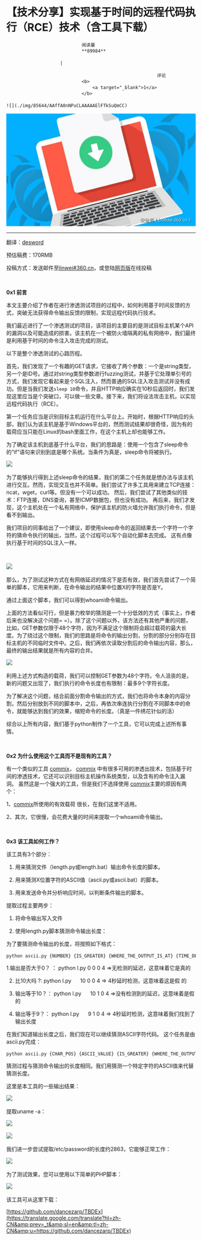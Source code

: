 
# 【技术分享】实现基于时间的远程代码执行（RCE）技术（含工具下载）


                                阅读量   
                                **89984**
                            
                        |
                        
                                                            评论
                                <b>
                                    <a target="_blank">1</a>
                                </b>
                                                                                                                                    ![](./img/85644/AAffA0nNPuCLAAAAAElFTkSuQmCC)
                                                                                            



[![](./img/85644/t01058a7ea3f77930fa.jpg)](./img/85644/t01058a7ea3f77930fa.jpg)

****

翻译：[desword](http://bobao.360.cn/member/contribute?uid=2634189913)

预估稿费：170RMB

投稿方式：发送邮件至[linwei#360.cn](mailto:linwei@360.cn)，或登陆[网页版](http://bobao.360.cn/contribute/index)在线投稿

**<br>**

**0x1 前言**

本文主要介绍了作者在进行渗透测试项目的过程中，如何利用基于时间反馈的方式，突破无法获得命令输出反馈的限制，实现远程代码执行技术。

我们最近进行了一个渗透测试的项目，该项目的主要目的是测试目标主机某个API的漏洞以及可能造成的损害。该主机在一个被防火墙隔离的私有网络中，我们最终是利用基于时间的命令注入攻击完成的测试。

以下是整个渗透测试的心路历程。

首先，我们发现了一个有趣的GET请求，它接收了两个参数：一个是string类型，另一个是ID号。通过对string类型参数进行fuzzing测试，并基于它处理单引号的方式，我们发现它看起来是个SQL注入，然而普通的SQL注入攻击测试并没有成功。但是当我们发送`sleep 10`命令，并且HTTP响应确实在10秒后返回时，我们发现这里应当是个突破口，可以做一些文章。接下来，我们将设法攻击主机，以实现远程代码执行（RCE）。

第一个任务应当是识别目标主机运行在什么平台上。开始时，根据HTTP响应的头部，我们认为该主机是基于Windows平台的，然而测试结果却很奇怪，因为有的载荷应当只能在Linux的bash里面工作，在这个主机上却也能够工作。

为了确定该主机到底基于什么平台，我们的思路是：使用一个包含了sleep命令的“if”语句来识别到底是哪个系统。当条件为真是，sleep命令将被执行。

[![](./img/85644/AAffA0nNPuCLAAAAAElFTkSuQmCC)](https://p2.ssl.qhimg.com/t018569fda38d678c2e.png)

为了能够执行得到上述sleep命令的结果，我们的第二个任务就是想办法与该主机进行交互。然而，实现交互也并不简单。我们尝试了许多工具用来建立TCP连接：ncat，wget，curl等。但没有一个可以成功。 然后，我们尝试了其他类似的技术：FTP连接，DNS查询，甚至ICMP数据包，但也没有成功。 再后来，我们才发现，这个主机处在一个私有网络中，保护该主机的防火墙允许我们执行命令，但是看不到输出。

我们项目的同事给出了一个建议，即使用sleep命令的返回结果去一个字符一个字符的猜命令执行的输出，当然，这个过程可以写个自动化脚本去完成。 这有点像执行基于时间的SQL注入一样。

 

[![](./img/85644/AAffA0nNPuCLAAAAAElFTkSuQmCC)](https://p3.ssl.qhimg.com/t011be2c58bd82c6ca6.png)

那么，为了测试这种方式在有网络延迟的情况下是否有效，我们首先尝试了一个简单的脚本，它用来判断，在命令输出的结果中位置X的字符是否是Y。

通过上面这个脚本，我们可以得到whoami命令输出。

上面的方法看似可行，但是暴力枚举的猜测是一个十分低效的方式（事实上，作者后来也没解决这个问题= =）。除了这个问题以外，该方法还有其他严重的问题，比如，GET参数仅限于48个字符，因为不满足这个限制将会超过载荷的最大长度。为了绕过这个限制，我们的思路是将命令的输出分割，分割的部分分别存在目标主机的不同临时文件中。之后，我们再依次读取分割后的命令输出内容，那么，最终的输出结果就是所有内容的合并。

[![](./img/85644/AAffA0nNPuCLAAAAAElFTkSuQmCC)](https://p3.ssl.qhimg.com/t011851abbd6b8928cf.png)

利用上述方式构造的载荷，我们可以控制GET参数为48个字符。令人沮丧的是，新的问题又出现了，我们执行的命令长度也有限制：最多9个字符长度。

为了解决这个问题，结合前面分割命令输出的方式，我们也将命令本身的内容分割，然后分别放到不同的脚本中，之后，再依次串连执行分割在不同脚本中的命令，就能够达到我们的效果，缩短命令的长度。（真是一件绣花针似的活）

综合以上所有内容，我们基于python制作了一个工具，它可以完成上述所有事情。

<br>

**0x2 为什么使用这个工具而不是现有的工具？**

有一个类似的工具 [commix](https://github.com/commixproject/commix)， [commix](https://github.com/commixproject/commix) 中有很多可用的渗透出技术，包括基于时间的渗透技术，它还可以识别目标主机操作系统类型，以及含有的命令注入漏洞。 虽然这是一个强大的工具，但是我们不选择使用 [commix](https://github.com/commixproject/commix)主要的原因有两个：

1、[commix](https://github.com/commixproject/commix)所使用的有效载荷 很长，在我们这里不适用。

2、其次，它很慢，会花费大量的时间来提取一个whoami命令输出。

<br>

**0x3 该工具如何工作？**

该工具有3个部分：

1. 用来猜测文件（length.py或length.bat）输出命令长度的脚本。

2. 用来猜测X位置字符的ASCII值（ascii.py或ascii.bat）的脚本。

3. 用来发送命令并分析响应时间，以判断条件输出的脚本。

提取过程主要两步：

1. 将命令输出写入文件

2. 使用length.py脚本猜测命令输出长度：

为了要猜测命令输出的长度，将按照如下格式：

```
python ascii.py {NUMBER} {IS_GREATER} {WHERE_THE_OUTPUT_IS_AT} {TIME_DELAY}
```

1.输出是否大于0？ ： python l.py 0 0 0 4 =&gt;无检测的延迟，这意味着它是真的

2. 比10大吗 ?: python l.py      10 0 0 4 =&gt; 4秒延时检测，这意味着这是假 的

3. 输出等于10？： python l.py      10 1 0 4 =&gt;没有检测到的延迟，这意味着是假的

4. 输出等于9？： python l.py      9 1 0 4 =&gt; 4秒延时检测，这意味着我们找到了输出长度

在我们知道输出长度之后，我们现在可以继续猜测ASCII字符代码。 这个任务是由ascii.py完成： 

```
python ascii.py {CHAR_POS} {ASCII_VALUE} {IS_GREATER} {WHERE_THE_OUTPUT_IS_AT} {TIME_DELAY}.
```

猜测过程与猜测命令输出的长度相同。我们用猜测一个特定字符的ASCII值来代替猜测长度。

这里是本工具的一些输出结果： <br>

[![](./img/85644/AAffA0nNPuCLAAAAAElFTkSuQmCC)](https://p0.ssl.qhimg.com/t01ef5600a009863070.png)

提取uname -a：

[![](./img/85644/AAffA0nNPuCLAAAAAElFTkSuQmCC)](https://p4.ssl.qhimg.com/t017475cbf6de01d4f6.png)

[![](./img/85644/AAffA0nNPuCLAAAAAElFTkSuQmCC)](https://p0.ssl.qhimg.com/t01c708f0b1fc92bbbd.png)

我们进一步尝试提取/etc/password的长度约2863，它能够正常工作： 

[![](./img/85644/AAffA0nNPuCLAAAAAElFTkSuQmCC)](https://p2.ssl.qhimg.com/t01cf3952b698e485ac.png)

为了测试效果，您可以使用以下简单的PHP脚本：

[![](./img/85644/AAffA0nNPuCLAAAAAElFTkSuQmCC)](https://p3.ssl.qhimg.com/t019aecc760c437b93e.png)

该工具可从这里下载：

[https://github.com/dancezarp/TBDEx](https://translate.google.com/translate?hl=zh-CN&amp;prev=_t&amp;sl=en&amp;tl=zh-CN&amp;u=https://github.com/dancezarp/TBDEx)
